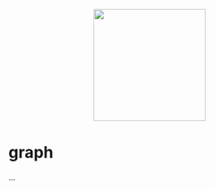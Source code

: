 <p align="center"><img src="https://st2.depositphotos.com/1431107/7783/v/950/depositphotos_77835800-stock-illustration-work-in-progress-sign.jpg" width=200></p>

# graph
...
